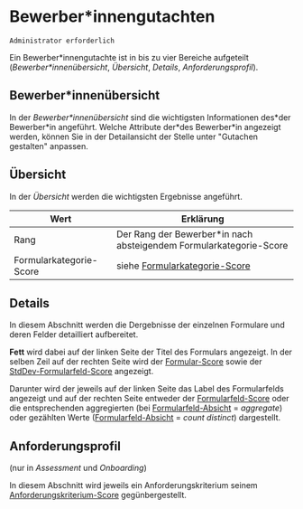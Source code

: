 # Bewerber\*innengutachten

`Administrator erforderlich`

Ein Bewerber\*innengutachte ist in bis zu vier Bereiche aufgeteilt (_Bewerber\*innenübersicht_, _Übersicht_, _Details_, _Anforderungsprofil_).

## Bewerber\*innenübersicht

In der _Bewerber\*innenübersicht_ sind die wichtigsten Informationen des\*der Bewerber\*in angeführt. Welche Attribute der\*des Bewerber\*in angezeigt werden, können Sie in der Detailansicht der Stelle unter "Gutachen gestalten" anpassen.

## Übersicht

In der _Übersicht_ werden die wichtigsten Ergebnisse angeführt.

| Wert                    | Erklärung                                                           |
| ----------------------- | ------------------------------------------------------------------- |
| Rang                    | Der Rang der Bewerber\*in nach absteigendem Formularkategorie-Score |
| Formularkategorie-Score | siehe [Formularkategorie-Score](dictionary#formularkategorie)       |

## Details

In diesem Abschnitt werden die Dergebnisse der einzelnen Formulare und deren Felder detailliert aufbereitet.

**Fett** wird dabei auf der linken Seite der Titel des Formulars angezeigt. In der selben Zeil auf der rechten Seite wird der [Formular-Score](dictionary#formular) sowie der [StdDev-Formularfeld-Score](dictionary#formular) angezeigt.

Darunter wird der jeweils auf der linken Seite das Label des Formularfelds angezeigt und auf der rechten Seite entweder der [Formularfeld-Score](dictionary#formularfeld) oder die entsprechenden aggregierten (bei [Formularfeld-Absicht](dictionary#formulare) = _aggregate_) oder gezählten Werte ([Formularfeld-Absicht](dictionary#formulare) = _count distinct_) dargestellt.

## Anforderungsprofil

(nur in _Assessment_ und _Onboarding_)

In diesem Abschnitt wird jeweils ein Anforderungskriterium seinem [Anforderungskriterium-Score](dictionary#anforderungskriterien) gegünbergestellt.
